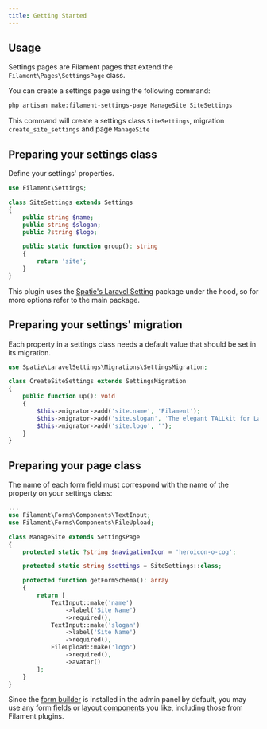 ```yaml
---
title: Getting Started
---
```


## Usage

Settings pages are Filament pages that extend the `Filament\Pages\SettingsPage` class.

You can create a settings page using the following command:

```bash
php artisan make:filament-settings-page ManageSite SiteSettings
```

This command will create a settings class `SiteSettings`, migration `create_site_settings` and page `ManageSite`

## Preparing your settings class

Define your settings' properties.

```php
use Filament\Settings;

class SiteSettings extends Settings
{
    public string $name;
    public string $slogan;
    public ?string $logo;

    public static function group(): string
    {
        return 'site';
    }
}
```
This plugin uses the [Spatie's Laravel Setting](https://github.com/spatie/laravel-settings) package under the hood, so for more options refer to the main package.
## Preparing your settings' migration

Each property in a settings class needs a default value that should be set in its migration.

```php
use Spatie\LaravelSettings\Migrations\SettingsMigration;

class CreateSiteSettings extends SettingsMigration
{
    public function up(): void
    {
        $this->migrator->add('site.name', 'Filament');
        $this->migrator->add('site.slogan', 'The elegant TALLkit for Laravel artisans.');
        $this->migrator->add('site.logo', '');
    }
}
```

## Preparing your page class

The name of each form field must correspond with the name of the property on your settings class:

```php
...
use Filament\Forms\Components\TextInput;
use Filament\Forms\Components\FileUpload;

class ManageSite extends SettingsPage
{
    protected static ?string $navigationIcon = 'heroicon-o-cog';

    protected static string $settings = SiteSettings::class;

    protected function getFormSchema(): array
    {
        return [
            TextInput::make('name')
                ->label('Site Name')
                ->required(),
            TextInput::make('slogan')
                ->label('Site Name')
                ->required(),
            FileUpload::make('logo')
                ->required(),
                ->avatar()
        ];
    }
}
```

Since the [form builder](/docs/forms) is installed in the admin panel by default, you may use any form [fields](/docs/forms/fields) or [layout components](/docs/forms/layout) you like, including those from Filament plugins.
